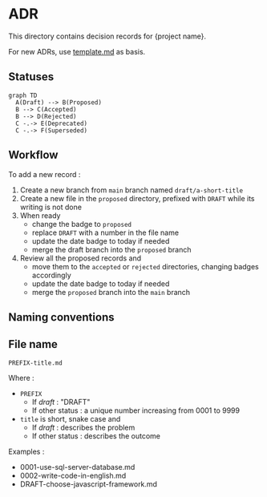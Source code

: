 # ADR

This directory contains decision records for {project name}.

For new ADRs, use [template.md](template.md) as basis.

## Statuses

```mermaid
graph TD
  A(Draft) --> B(Proposed)
  B --> C(Accepted)
  B --> D(Rejected)
  C -.-> E(Deprecated)
  C -.-> F(Superseded)
```

## Workflow

To add a new record :

1. Create a new branch from `main` branch named `draft/a-short-title`
2. Create a new file in the `proposed` directory, prefixed with `DRAFT` while its writing is not done
3. When ready
   - change the badge to `proposed`
   - replace `DRAFT` with a number in the file name
   - update the date badge to today if needed
   - merge the draft branch into the `proposed` branch
4. Review all the proposed records and
   - move them to the `accepted` or `rejected` directories, changing badges accordingly
   - update the date badge to today if needed
   - merge the `proposed` branch into the `main` branch

## Naming conventions

## File name

```text
PREFIX-title.md
```

Where :

- `PREFIX`
  - If _draft_ : "DRAFT"
  - If other status : a unique number increasing from 0001 to 9999
- `title` is short, snake case and
  - If _draft_ : describes the problem
  - If other status : describes the outcome

Examples :

- 0001-use-sql-server-database.md
- 0002-write-code-in-english.md
- DRAFT-choose-javascript-framework.md
